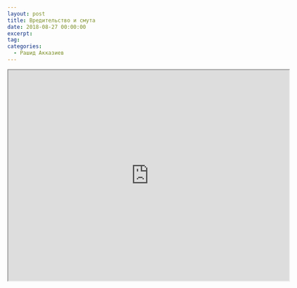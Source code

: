 ```yaml
---
layout: post
title: Вредительство и смута
date: 2018-08-27 00:00:00
excerpt:
tag:
categories:
  - Рашид Акказиев
---
```


<iframe src="https://drive.google.com/file/d/1AurRv2IuGTNuZUXmFdX7Jx8uSDNGD3Al/preview" width="640" height="480"></iframe>

